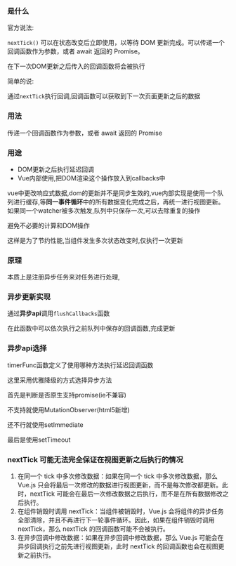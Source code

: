 ### 是什么

官方说法:

`nextTick()` 可以在状态改变后立即使用，以等待 DOM 更新完成。可以传递一个回调函数作为参数，或者 await 返回的 Promise。

在下一次DOM更新之后传入的回调函数将会被执行

简单的说:

通过`nextTick`执行回调,回调函数可以获取到下一次页面更新之后的数据

### 用法

传递一个回调函数作为参数，或者 await 返回的 Promise

### 用途

- DOM更新之后执行延迟回调
- Vue内部使用,把DOM渲染这个操作放入到callbacks中

vue中更改响应式数据,dom的更新并不是同步生效的,vue内部实现是使用一个队列进行缓存,等**同一事件循环**中的所有数据变化完成之后，再统一进行视图更新。如果同一个watcher被多次触发,队列中只保存一次,可以去除重复的操作

避免不必要的计算和DOM操作

这样是为了节约性能,当组件发生多次状态改变时,仅执行一次更新

### 原理

本质上是注册异步任务来对任务进行处理,

### 异步更新实现

通过**异步api**调用`flushCallbacks`函数

在此函数中可以依次执行之前队列中保存的回调函数,完成更新

### 异步api选择

timerFunc函数定义了使用哪种方法执行延迟回调函数

这里采用优雅降级的方式选择异步方法

首先是判断是否原生支持promise(ie不兼容)

不支持就使用MutationObserver(html5新增)

还不行就使用setImmediate

最后是使用setTimeout

### nextTick 可能无法完全保证在视图更新之后执行的情况

1. 在同一个 tick 中多次修改数据：如果在同一个 tick 中多次修改数据，那么 Vue.js 只会将最后一次修改的数据进行视图更新，而不是每次修改都更新。此时，nextTick 可能会在最后一次修改数据之后执行，而不是在所有数据修改之后执行。
2. 在组件销毁时调用 nextTick：当组件被销毁时，Vue.js 会将组件的异步任务全部清除，并且不再进行下一轮事件循环。因此，如果在组件销毁时调用 nextTick，那么 nextTick 的回调函数可能不会被执行。
3. 在异步回调中修改数据：如果在异步回调中修改数据，那么 Vue.js 可能会在异步回调执行之前先进行视图更新，此时 nextTick 的回调函数也会在视图更新之前执行。
